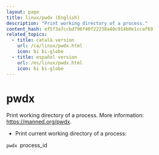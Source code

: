 ```yaml
---
layout: page
title: linux/pwdx (English)
description: "Print working directory of a process."
content_hash: ef5f3a7ccbd796f40f22238a40c914b0e1ccaf69
related_topics:
  - title: català version
    url: /ca/linux/pwdx.html
    icon: bi bi-globe
  - title: español version
    url: /es/linux/pwdx.html
    icon: bi bi-globe
---
```

# pwdx

Print working directory of a process.
More information: <https://manned.org/pwdx>.

- Print current working directory of a process:

`pwdx `<span class="tldr-var badge badge-pill bg-dark-lm bg-white-dm text-white-lm text-dark-dm font-weight-bold">process_id</span>
